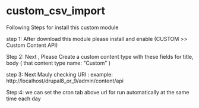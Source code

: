 # custom_csv_import

Following Steps for install this custom module



step 1:  After download this module please install and enable (CUSTOM >> Custom Content API)

Step 2: Next , Please Create a custom content type with these fields for title, body ( that content type name: "Custom" )

step 3: Next Mauly checking URl  : example:  http://localhost/drupal8_or_9/admin/content/api

Step:4: we can set the cron tab above  url  for run automatically at the same time each day
